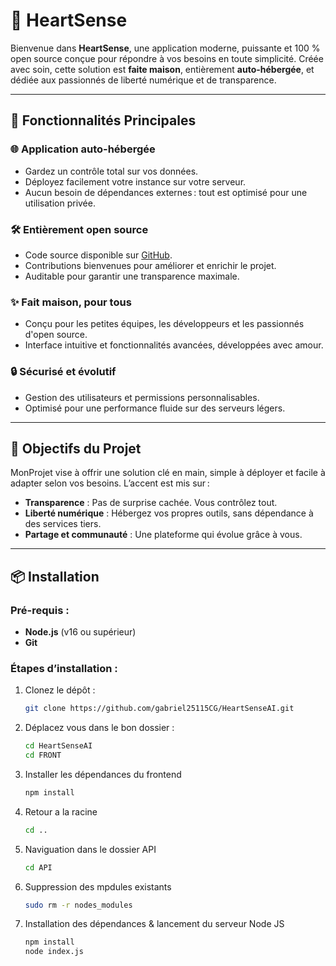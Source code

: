 # 🌟 HeartSense 

Bienvenue dans **HeartSense**, une application moderne, puissante et 100 % open source conçue pour répondre à vos besoins en toute simplicité. Créée avec soin, cette solution est **faite maison**, entièrement **auto-hébergée**, et dédiée aux passionnés de liberté numérique et de transparence.

---

## 🚀 Fonctionnalités Principales

### 🌐 **Application auto-hébergée**
- Gardez un contrôle total sur vos données.
- Déployez facilement votre instance sur votre serveur.
- Aucun besoin de dépendances externes : tout est optimisé pour une utilisation privée.

### 🛠️ **Entièrement open source**
- Code source disponible sur [GitHub](#).
- Contributions bienvenues pour améliorer et enrichir le projet.
- Auditable pour garantir une transparence maximale.

### ✨ **Fait maison, pour tous**
- Conçu pour les petites équipes, les développeurs et les passionnés d'open source.
- Interface intuitive et fonctionnalités avancées, développées avec amour.

### 🔒 **Sécurisé et évolutif**
- Gestion des utilisateurs et permissions personnalisables.
- Optimisé pour une performance fluide sur des serveurs légers.

---

## 🎯 Objectifs du Projet

MonProjet vise à offrir une solution clé en main, simple à déployer et facile à adapter selon vos besoins. 
L’accent est mis sur :
- **Transparence** : Pas de surprise cachée. Vous contrôlez tout.
- **Liberté numérique** : Hébergez vos propres outils, sans dépendance à des services tiers.
- **Partage et communauté** : Une plateforme qui évolue grâce à vous.

---

## 📦 Installation

### Pré-requis :
- **Node.js** (v16 ou supérieur)  
- **Git**  

### Étapes d’installation :
1. Clonez le dépôt :
   ```bash
   git clone https://github.com/gabriel25115CG/HeartSenseAI.git

2. Déplacez vous dans le bon dossier :

   ```bash
   cd HeartSenseAI
   cd FRONT

3. Installer les dépendances du frontend
   ```bash
   npm install

4. Retour a la racine
   ```bash
   cd ..

5. Naviguation dans le dossier API
   ```bash
   cd API

6. Suppression des mpdules existants

   ```bash
   sudo rm -r nodes_modules

7. Installation des dépendances & lancement du serveur Node JS
   ```bash
   npm install
   node index.js
